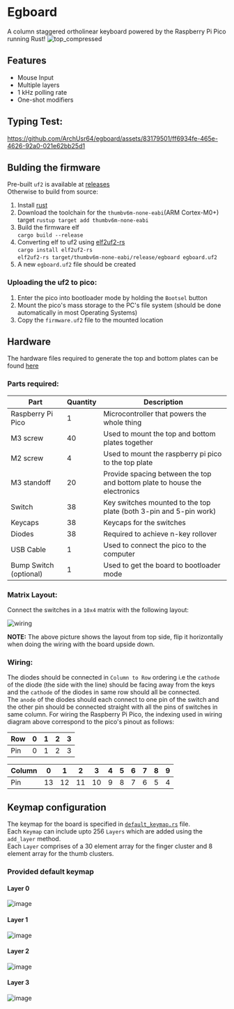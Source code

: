 # Egboard

A column staggered ortholinear keyboard powered by the Raspberry Pi Pico running Rust!
![top_compressed](https://github.com/ArchUsr64/egboard/assets/83179501/a38c7ab2-6e2d-4140-8c67-bd22cb1abe27)

## Features
- Mouse Input
- Multiple layers
- 1 kHz polling rate
- One-shot modifiers

## Typing Test:
https://github.com/ArchUsr64/egboard/assets/83179501/ff6934fe-465e-4626-92a0-021e62bb25d1

## Bulding the firmware
Pre-built `uf2` is available at [releases](https://github.com/ArchUsr64/egboard/releases)    
Otherwise to build from source:
1. Install [rust](https://rust-lang.org)
2. Download the toolchain for the `thumbv6m-none-eabi`(ARM Cortex-M0+) target 
   `rustup target add thumbv6m-none-eabi`
3. Build the firmware elf  
   `cargo build --release`
4. Converting elf to uf2 using [elf2uf2-rs](https://github.com/JoNil/elf2uf2-rs)  
   `cargo install elf2uf2-rs`  
   `elf2uf2-rs target/thumbv6m-none-eabi/release/egboard egboard.uf2`
5. A new `egboard.uf2` file should be created

### Uploading the uf2 to pico:
1. Enter the pico into bootloader mode by holding the `Bootsel` button
2. Mount the pico's mass storage to the PC's file system (should be done automatically in most Operating Systems)
3. Copy the `firmware.uf2` file to the mounted location

## Hardware

The hardware files required to generate the top and bottom plates can be found [here](https://github.com/ArchUsr64/egboard/tree/main/files/hardware)

### Parts required:
| Part | Quantity | Description |
|  -   |    -     |  -  |
| Raspberry Pi Pico | 1 | Microcontroller that powers the whole thing |
| M3 screw | 40 | Used to mount the top and bottom plates together |
| M2 screw | 4 | Used to mount the raspberry pi pico to the top plate |
| M3 standoff | 20 | Provide spacing between the top and bottom plate to house the electronics |
| Switch | 38 | Key switches mounted to the top plate (both 3-pin and 5-pin work)|
| Keycaps | 38 | Keycaps for the switches |
| Diodes | 38 | Required to achieve n-key rollover |
| USB Cable | 1 | Used to connect the pico to the computer |
| Bump Switch (optional) | 1 | Used to get the board to bootloader mode |


### Matrix Layout:
Connect the switches in a `10x4` matrix with the following layout:  

![wiring](https://github.com/ArchUsr64/egboard/assets/83179501/21ba049a-b216-4cbb-9427-33e24838ed3b)

**NOTE:** The above picture shows the layout from top side, flip it horizontally when doing the wiring with the board upside down.

### Wiring:
The diodes should be connected in `Column to Row` ordering i.e the `cathode` of the diode (the side with the line) should be facing away from the keys and the `cathode` of the diodes in same row should all be connected.  
The `anode` of the diodes should each connect to one pin of the switch and the other pin should be connected straight with all the pins of switches in same column. 
For wiring the Raspberry Pi Pico, the indexing used in wiring diagram above correspond to the pico's pinout as follows:


| Row | 0 | 1 | 2 | 3 |
|  -  | - | - | - | - |
| Pin | 0 | 1 | 2 | 3 |


| Column | 0 | 1 | 2 | 3 | 4 | 5 | 6 | 7 | 8 | 9 |
|    -   | - | - | - | - | - | - | - | - | - | - |
| Pin | 13 | 12 | 11 | 10 | 9 | 8 | 7 | 6 | 5 | 4 | 

## Keymap configuration
The keymap for the board is specified in [`default_keymap.rs`](https://github.com/ArchUsr64/egboard/blob/main/src/default_keymap.rs) file.  
Each `Keymap` can include upto 256 `Layers` which are added using the `add_layer` method.  
Each `Layer` comprises of a 30 element array for the finger cluster and 8 element array for the thumb clusters.  

### Provided default keymap
#### Layer 0
![image](https://github.com/ArchUsr64/egboard/assets/83179501/0fab39cf-b962-45c4-89ce-3a13087ea864)
#### Layer 1
![image](https://github.com/ArchUsr64/egboard/assets/83179501/c27d3230-f99c-4007-8cd1-f5dbe76c6152)
#### Layer 2
![image](https://github.com/ArchUsr64/egboard/assets/83179501/333706c0-db0f-48df-8c7d-0c67c6ebdffa)
#### Layer 3
![image](https://github.com/ArchUsr64/egboard/assets/83179501/1be92aee-8e91-41f6-9cb2-fe361d7eb696)

